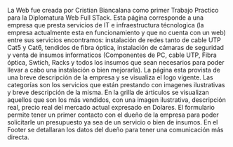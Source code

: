 La Web fue creada por Cristian Biancalana como primer Trabajo Practico para la Diplomatura Web Full STack. Esta página corresponde a una empresa que presta servicios de IT e infraestructura técnologica (la empresa actualmente esta en funcionamiento y que no cuenta con un web) entre sus servicios encontramos: instalación de redes tanto de cable UTP Cat5 y Cat6, tendidos de fibra óptica, instalación de cámaras de seguridad y venta de insumos informaticos (Componentes de PC, cable UTP, Fibra óptica, Swtich, Racks y todos los insumos que sean necesarios para poder llevar a cabo una instalación o bien mejorarla).
La página esta provista de una breve descripción de la empresa y se visualiza el logo vigente. 
Las categorías son los servicios que están prestando con imagenes ilustrativas y breve descripción de la misma.
En la grilla de árticulos se visualizan aquellos que son los más vendidos, con una imagen ilustrativa, descripción real, precio real del mercado actual expresado en Dolares.
El formulario permite tener un primer contacto con el dueño de la empresa para poder solicitarle un presupuesto ya sea de un servicio o bien de insumos.
En el Footer se detallaran los datos del dueño para tener una comunicación más directa.